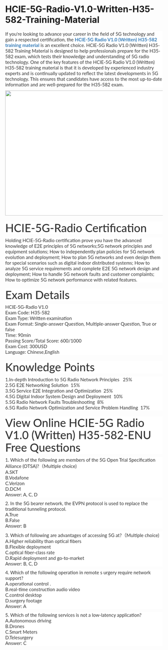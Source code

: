 # HCIE-5G-Radio-V1.0-Written-H35-582-Training-Material
<p>
	<span style="font-size:12px;font-weight:normal;">
	<p style="box-sizing:border-box;margin-top:0px;margin-bottom:10px;color:#333333;font-family:Lato;font-size:15px;white-space:normal;background-color:#FFFFFF;">
		If you're looking to advance your career in the field of 5G technology and gain a respected certification, the&nbsp;<span style="box-sizing:border-box;font-weight:700;"><a href="https://www.passquestion.com/h35-582-enu.html" style="box-sizing:border-box;background-color:transparent;color:#337AB7;text-decoration-line:none;">HCIE-5G Radio V1.0 (Written) H35-582 training material</a></span>&nbsp;is an excellent choice. HCIE-5G Radio V1.0 (Written) H35-582 Training Material is designed to help professionals prepare for the H35-582 exam, which tests their knowledge and understanding of 5G radio technology. One of the key features of the HCIE-5G Radio V1.0 (Written) H35-582 training material is that it is developed by experienced industry experts and is continually updated to reflect the latest developments in 5G technology. This ensures that candidates have access to the most up-to-date information and are well-prepared for the H35-582 exam.
	</p>
	<p style="box-sizing:border-box;margin-top:0px;margin-bottom:10px;color:#333333;font-family:Lato;font-size:15px;white-space:normal;background-color:#FFFFFF;">
		<img alt="" src="https://www.passquestion.com/uploads/pqcom/images/20230118/3489b3781839938eb3716bcc9860e552.png" style="box-sizing:border-box;vertical-align:middle;max-width:100%;height:400px;width:600px;" />
	</p>
	<h1 style="box-sizing:border-box;margin:20px 0px 10px;font-size:36px;font-family:Lato;font-weight:500;line-height:1.1;color:#333333;white-space:normal;background-color:#FFFFFF;">
		HCIE-5G-Radio Certification
	</h1>
	<p style="box-sizing:border-box;margin-top:0px;margin-bottom:10px;color:#333333;font-family:Lato;font-size:15px;white-space:normal;background-color:#FFFFFF;">
		Holding HCIE-5G-Radio certification prove you have the advanced knowledge of E2E principles of 5G networks;5G network principles and equipment solutions; How to independently plan policies for 5G network evolution and deployment; How to plan 5G networks and even design them for special scenarios such as digital indoor distributed systems; How to analyze 5G service requirements and complete E2E 5G network design and deployment; How to handle 5G network faults and customer complaints; How to optimize 5G network performance with related features.
	</p>
	<h1 style="box-sizing:border-box;margin:20px 0px 10px;font-size:36px;font-family:Lato;font-weight:500;line-height:1.1;color:#333333;white-space:normal;background-color:#FFFFFF;">
		Exam Details
	</h1>
	<p style="box-sizing:border-box;margin-top:0px;margin-bottom:10px;color:#333333;font-family:Lato;font-size:15px;white-space:normal;background-color:#FFFFFF;">
		HCIE-5G-Radio V1.0<br style="box-sizing:border-box;" />
Exam Code: H35-582<br style="box-sizing:border-box;" />
Exam Type: Written examination<br style="box-sizing:border-box;" />
Exam Format: Single-answer Question, Multiple-answer Question, True or false<br style="box-sizing:border-box;" />
Time: 90min<br style="box-sizing:border-box;" />
Passing Score/Total Score: 600/1000<br style="box-sizing:border-box;" />
Exam Cost: 300USD<br style="box-sizing:border-box;" />
Language: Chinese,English
	</p>
	<h1 style="box-sizing:border-box;margin:20px 0px 10px;font-size:36px;font-family:Lato;font-weight:500;line-height:1.1;color:#333333;white-space:normal;background-color:#FFFFFF;">
		Knowledge Points
	</h1>
	<p style="box-sizing:border-box;margin-top:0px;margin-bottom:10px;color:#333333;font-family:Lato;font-size:15px;white-space:normal;background-color:#FFFFFF;">
		1.In-depth Introduction to 5G Radio Network Principles &nbsp; 25%<br style="box-sizing:border-box;" />
2.5G E2E Networking Solution &nbsp;15%<br style="box-sizing:border-box;" />
3.5G Service E2E Integration and Optimization &nbsp;25%<br style="box-sizing:border-box;" />
4.5G Digital Indoor System Design and Deployment &nbsp;10%<br style="box-sizing:border-box;" />
5.5G Radio Network Faults Troubleshooting &nbsp;8%<br style="box-sizing:border-box;" />
6.5G Radio Network Optimization and Service Problem Handling &nbsp;17%
	</p>
	<h1 style="box-sizing:border-box;margin:20px 0px 10px;font-size:36px;font-family:Lato;font-weight:500;line-height:1.1;color:#333333;white-space:normal;background-color:#FFFFFF;">
		View Online HCIE-5G Radio V1.0 (Written) H35-582-ENU Free Questions
	</h1>
	<p style="box-sizing:border-box;margin-top:0px;margin-bottom:10px;color:#333333;font-family:Lato;font-size:15px;white-space:normal;background-color:#FFFFFF;">
		1. Which of the following are members of the 5G Open Trial Specification Alliance (OTSA)?（Multiple choice)<br style="box-sizing:border-box;" />
A.SKT<br style="box-sizing:border-box;" />
B.Vodafone<br style="box-sizing:border-box;" />
C.Verizon<br style="box-sizing:border-box;" />
D.DCM<br style="box-sizing:border-box;" />
Answer: A, C, D
	</p>
	<p style="box-sizing:border-box;margin-top:0px;margin-bottom:10px;color:#333333;font-family:Lato;font-size:15px;white-space:normal;background-color:#FFFFFF;">
		2. In the 5G bearer network, the EVPN protocol is used to replace the traditional tunneling protocol.<br style="box-sizing:border-box;" />
A.True<br style="box-sizing:border-box;" />
B.False<br style="box-sizing:border-box;" />
Answer: B
	</p>
	<p style="box-sizing:border-box;margin-top:0px;margin-bottom:10px;color:#333333;font-family:Lato;font-size:15px;white-space:normal;background-color:#FFFFFF;">
		3. Which of following are advantages of accessing 5G at?（Multiple choice)<br style="box-sizing:border-box;" />
A.Higher reliability than optical fibers<br style="box-sizing:border-box;" />
B.Flexible deployment<br style="box-sizing:border-box;" />
C.optical fiber-class rate<br style="box-sizing:border-box;" />
D.Rapid deployment and go-to-market<br style="box-sizing:border-box;" />
Answer: B, C, D
	</p>
	<p style="box-sizing:border-box;margin-top:0px;margin-bottom:10px;color:#333333;font-family:Lato;font-size:15px;white-space:normal;background-color:#FFFFFF;">
		4. Which of the following operation in remote s urgery require network support?<br style="box-sizing:border-box;" />
A.operational control .<br style="box-sizing:border-box;" />
B.real-time construction audio video<br style="box-sizing:border-box;" />
C.control desktop<br style="box-sizing:border-box;" />
D.surgery footage<br style="box-sizing:border-box;" />
Answer: A
	</p>
	<p style="box-sizing:border-box;margin-top:0px;margin-bottom:10px;color:#333333;font-family:Lato;font-size:15px;white-space:normal;background-color:#FFFFFF;">
		5. Which of the following services is not a low-latency application?<br style="box-sizing:border-box;" />
A.Autonomous driving<br style="box-sizing:border-box;" />
B.Drones<br style="box-sizing:border-box;" />
C.Smart Meters<br style="box-sizing:border-box;" />
D.Telesurgery<br style="box-sizing:border-box;" />
Answer: C
	</p>
</span>
</p>
<p>
	<span style="white-space:normal;"></span><a href="https://www.passcert.com/CheckPoint.html" target="_blank" style="white-space:normal;"><strong></strong></a><span style="white-space:normal;"></span> 
</p>
